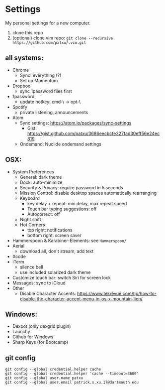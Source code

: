 # Settings

My personal settings for a new computer.

1. clone this repo
2. (optional) clone vim repo: `git clone --recursive https://github.com/patxu/.vim.git`

## all systems:
- Chrome  
  - Sync: everything (?)
  - Set up Momentum
- Dropbox
  - sync 1password files first
- 1password
  - update hotkey: cmd-\ -> opt-\
- Spotify
  - private listening, announcements
- Atom
  - Sync settings: https://atom.io/packages/sync-settings
    - Gist: https://gist.github.com/patxu/3686eecbcfe327fad30eff56e24ec819
  - Ondemand: Nuclide ondemand settings

## OSX:
- System Preferences
  - General: dark theme
  - Dock: auto-minimize
  - Security & Privacy: require password in 5 seconds
  - Mission Control: disable desktop spaces automatically rearranging
  - Keyboard
    - key delay + repeat: min delay, max repeat speed
    - Touch bar typing suggestions: off
    - Autocorrect: off
  - Night shift
  - Hot Corners
    - top right: notifications
    - bottom right: screen saver
- Hammerspoon & Karabiner-Elements: see `Hammerspoon/`
- Aerial
  - download all, don't stream, add text
- Xcode
- iTerm
    - silence bell
    - use included solarized dark theme
- Customize touch bar: switch Siri for screen lock
- Messages: sync to iCloud
- Other
  - Disable Character Accents: https://www.tekrevue.com/tip/how-to-disable-the-character-accent-menu-in-os-x-mountain-lion/

## Windows:
- Dexpot (only dexgrid plugin)
- Launchy  
- Github for Windows  
- Sharp Keys (for Bootcamp)

## git config
`git config --global credential.helper cache`  
`git config --global credential.helper 'cache --timeout=3600'`  
`git config --global user.name patxu`  
`git config --global user.email patrick.s.xu.17@dartmouth.edu`  
